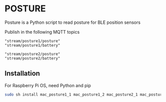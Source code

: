 # POSTURE

Posture is a Python script to read posture for BLE position sensors

Publish in the following MQTT topics

```
"stream/posture1/posture"
"stream/posture1/battery" 

"stream/posture2/posture"
"stream/posture2/battery" 
```

## Installation

For Raspberry Pi OS, need Python and pip

```bash
sudo sh install mac_posture1_1 mac_posture1_2 mac_posture2_1 mac_posture2_2
```